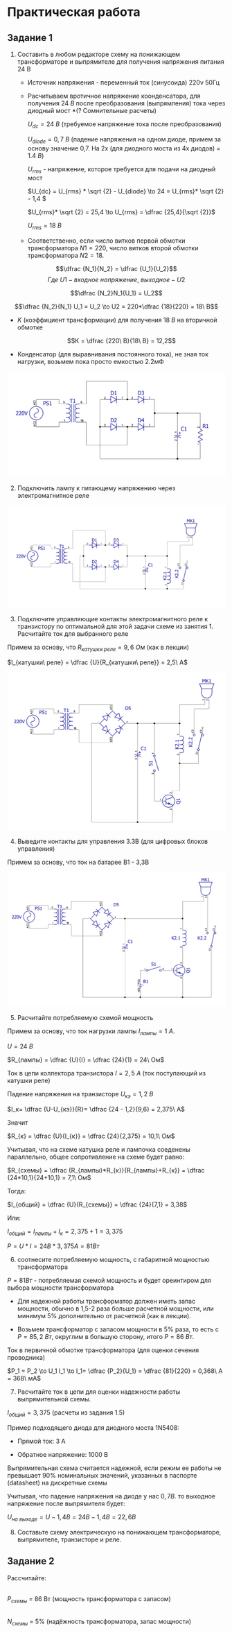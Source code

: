 # Практическая работа

## Задание 1

1. Составить в любом редакторе схему на понижающем трансформаторе и выпрямителе для получения напряжения питания 24 В

    * Источник напряжения - переменный ток 
    (синусоида) 220v 50Гц
    
    * Расчитываем вротичное напряжение коонденсатора, для получения $24\ В$ после преобразования (выпрямления) тока через диодный мост *(? Сомнительные расчеты)

        $U_{dc} = 24\ В$ (требуемое напряжение тока после преобразования)

        $U_{diode} = 0,7\ В$ (падение напряжения на одном диоде, примем за основу значение 0,7. На 2х (для диодного моста из 4х диодов) = $1.4\ В$) 

        $U_{rms}$ - напряжение, которое требуется для подачи на диодный мост 
        
        $U_{dc} = U_{rms} * \sqrt {2} - U_{diode} \to 24 = U_{rms}* \sqrt {2} - 1,4 $

        $U_{rms}* \sqrt {2} = 25,4 \to U_{rms} = \dfrac {25,4}{\sqrt {2}}$

        $U_{rms} = 18\ В$

    * Соответственно, если число витков первой обмотки трансформатора $N1 = 220$, число витков второй обмотки трансформатора $N2= 18$.

$$\dfrac {N_1}{N_2} = \dfrac {U_1}{U_2}$$
$$Где\ U1 - входное\ напряжение,\ выходное - U2$$

$$\dfrac {N_2}N_1{U_1} = U_2$$

$$\dfrac {N_2}{N_1} U_1 = U_2 \to U2 = 220*\dfrac {18}{220} = 18\ В$$ 
    
* $K$ (коэффициент трансформации) для получения $18\ В$ на вторичной обмотке


    $$K = \dfrac {220\ В}{18\ В} = 12,2$$

* Конденсатор (для выравнивания постоянного тока), не зная ток нагрузки, возьмем пока просто емкостью 2.2мФ

![Ошибка](Рисунок_1.PNG)

2. Подключить лампу к питающему напряжению через электромагнитное реле

![Ошибка](Рисунок_2.PNG)

3. Подключите управляющие контакты электромагнитного реле к транзистору по оптимальной для этой задачи схеме из занятия 1. Расчитайте ток для выбранного реле



Примем за основу, что $R_{катушки\ реле} = 9,6\ Ом$ (как в лекции)

$I_{катушки\ реле} = \dfrac {U}{R_{катушки\ реле}} = 2,5\ A$

![Ошибка](Рисунок_3.PNG)

4. Выведите контакты для управления 3.3В (для цифровых блоков управления)

Примем за основу, что ток на батарее В1 - 3,3В

![Ошибка](Рисунок_4.PNG)

5. Расчитайте потребляемую схемой мощность

Примем за основу, что ток нагрузки лампы $I_{лампы} = 1\ A$.

$U = 24\ В$

$R_{лампы} = \dfrac {U}{I} = \dfrac {24}{1} = 24\ Ом$

Ток в цепи коллектора транзистора $I=2,5\ A$ (ток поступающий из катушки реле)

Падение напряжения на транзисторе $U_{кэ} = 1,2\ В$

$I_к= \dfrac {U-U_{кэ}}{R}= \dfrac {24 - 1,2}{9,6} = 2,375\ А$

Значит 

$R_{к} = \dfrac {U}{I_{к}} = \dfrac {24}{2,375} = 10,1\ Ом$

Учитывая, что на схеме катушка реле и лампочка соеденены параллельно, общее сопротивление на схеме будет равно:

$R_{схемы} = \dfrac {R_{лампы}*R_{к}}{R_{лампы}+R_{к}} = \dfrac {24*10,1}{24+10,1} = 7,1\ Ом$ 

Тогда:

$I_{общий} = \dfrac {U}{R_{схемы}} = \dfrac {24}{7,1} = 3,38$

Или:

$I_{общий} = I_{лампы} + I_{к} = 2,375 + 1 = 3,375$

$P = U * I = 24  В * 3,375  А = 81  Вт$ 

6. соотнесите потребляемую мощность, с габаритной мощностью трансформатора

$P = 81  Вт$ - потребляемая схемой мощность и будет ореинтиром для выбора мощности трансформатора  

* Для надежной работы трансформатор должен иметь запас мощности, обычно в 1,5-2 раза больше расчетной мощности, или минимум 5% дополнительно от расчетной (как в лекции).

* Возьмем трансформатор с запасом мощности в 5% раза, то есть с $P = 85,2\ Вт$, округлим в большую сторону, итого $P = 86\ Вт$.

Ток в первичной обмотке трансформатора (для оценки сечения проводника)

$P_1 = P_2 \to U_1 I_1 \to I_1= \dfrac {P_2}{U_1} = \dfrac {81}{220} = 0,368\ А = 368\ мА$

7. Расчитайте ток в цепи для оценки надежности работы выпрямительной схемы.

$I_{общий} = 3,375$ (расчеты из задания 1.5)

Пример подходящего диода для диодного моста 1N5408:

* Прямой ток: 3 А

* Обратное напряжение: 1000 В

Выпрямительная схема считается надежной, если режим ее работы не превышает 90% номинальных значений, указанных в паспорте (datasheet) на дискретные схемы

Учитывая, что падение напряжения на диоде у нас $0,7 В$. то выходное напряжение после выпрямителя будет:

$U_{на\ выходе} = U - 1,4В = 24В - 1,4В = 22,6В$

8. Составьте схему электрическую на понижающем трансформаторе, выпрямителе, транзисторе и реле.

## Задание 2

Рассчитайте:

‌  
$P_{схемы}$ = 86 Вт (мощность трансформатора с запасом)

‌  
$N_{схемы}$ = 5% (надёжность трансформатора, запас мощности)


